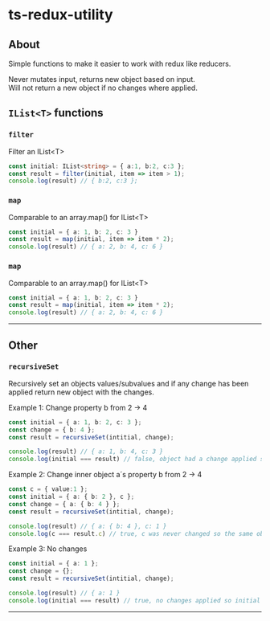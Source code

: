 # ts-redux-utility

## About

Simple functions to make it easier to work with redux like reducers.

Never mutates input, returns new object based on input.  
Will not return a new object if no changes where applied.

## `IList<T>` functions

### `filter` 
Filter an IList\<T\>
```typescript
const initial: IList<string> = { a:1, b:2, c:3 };
const result = filter(initial, item => item > 1);
console.log(result) // { b:2, c:3 };
```


### `map`
Comparable to an array.map() for IList\<T\>
```typescript
const initial = { a: 1, b: 2, c: 3 }
const result = map(initial, item => item * 2);
console.log(result) // { a: 2, b: 4, c: 6 }
```

### `map`
Comparable to an array.map() for IList\<T\>
```typescript
const initial = { a: 1, b: 2, c: 3 }
const result = map(initial, item => item * 2);
console.log(result) // { a: 2, b: 4, c: 6 }
```


---


## Other

### `recursiveSet`
Recursively set an objects values/subvalues and if any change has been applied return new object with the changes.

Example 1: Change property b from 2 -> 4

```typescript
const initial = { a: 1, b: 2, c: 3 };
const change = { b: 4 };
const result = recursiveSet(intitial, change);

console.log(result) // { a: 1, b: 4, c: 3 }
console.log(initial === result) // false, object had a change applied so it's replaced.
```

Example 2: Change inner object a´s property b from 2 -> 4

```typescript
const c = { value:1 };
const initial = { a: { b: 2 }, c };
const change = { a: { b: 4 } };
const result = recursiveSet(intitial, change);

console.log(result) // { a: { b: 4 }, c: 1 }
console.log(c === result.c) // true, c was never changed so the same object is used.
```

Example 3: No changes

```typescript
const initial = { a: 1 };
const change = {};
const result = recursiveSet(intitial, change);

console.log(result) // { a: 1 }
console.log(initial === result) // true, no changes applied so initial object is returned.
```

---